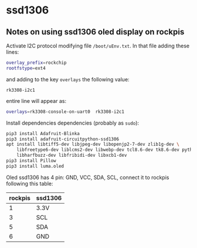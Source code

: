 # ssd1306

## Notes on using ssd1306 oled display on rockpis

Activate I2C protocol modifying file `/boot/uEnv.txt`. In that file adding these lines:

```bash
overlay_prefix=rockchip
rootfstype=ext4
```

and adding to the key `overlays` the following value:

`rk3308-i2c1`

entire line will appear as:

```bash
overlays=rk3308-console-on-uart0  rk3308-i2c1
```

Install dependencies dependencies (probably as `sudo`):

```bash
pip3 install Adafruit-Blinka 
pip3 install adafruit-circuitpython-ssd1306
apt install libtiff5-dev libjpeg-dev libopenjp2-7-dev zlib1g-dev \
    libfreetype6-dev liblcms2-dev libwebp-dev tcl8.6-dev tk8.6-dev python3-tk \
    libharfbuzz-dev libfribidi-dev libxcb1-dev
pip3 install Pillow
pip3 install luma.oled
```

Oled ssd1306 has 4 pin: GND, VCC, SDA, SCL, connect it to rockpis following this table:

| rockpis | ssd1306 |
| ------- | ------- |
| 1       | 3.3V    |
| 3       | SCL     |
| 5       | SDA     |
| 6       | GND     |
